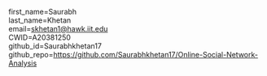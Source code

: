 first_name=Saurabh  
last_name=Khetan  
email=skhetan1@hawk.iit.edu  
CWID=A20381250  
github_id=Saurabhkhetan17  
github_repo=https://github.com/Saurabhkhetan17/Online-Social-Network-Analysis 